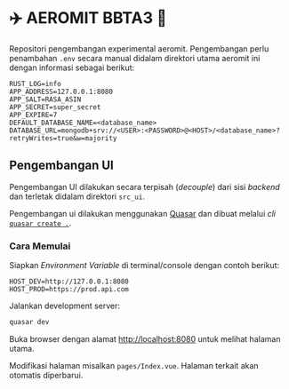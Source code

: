 # :airplane: AEROMIT BBTA3 :rocket:
Repositori pengembangan experimental aeromit. Pengembangan perlu penambahan `.env` secara manual
didalam direktori utama aeromit ini dengan informasi sebagai berikut:

```
RUST_LOG=info
APP_ADDRESS=127.0.0.1:8080
APP_SALT=RASA_ASIN
APP_SECRET=super_secret
APP_EXPIRE=7
DEFAULT_DATABASE_NAME=<database_name>
DATABASE_URL=mongodb+srv://<USER>:<PASSWORD>@<HOST>/<database_name>?retryWrites=true&w=majority
```

## Pengembangan UI
Pengembangan UI dilakukan secara terpisah (_decouple_) dari sisi _backend_ dan terletak didalam
direktori `src_ui`.

Pengembangan ui dilakukan menggunakan [Quasar](https://quasar.dev/) dan dibuat melalui _cli_ 
[`quasar create .`](https://quasar.dev/quasar-cli/installation#Introduction).

### Cara Memulai

Siapkan _Environment Variable_ di terminal/console dengan contoh berikut:
```
HOST_DEV=http://127.0.0.1:8080
HOST_PROD=https://prod.api.com
```

Jalankan development server:

```bash
quasar dev
```

Buka browser dengan alamat [http://localhost:8080](http://localhost:8080) untuk melihat halaman utama.

Modifikasi halaman misalkan `pages/Index.vue`. Halaman terkait akan otomatis diperbarui.
